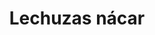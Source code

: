 ---
title: Lechuzas nácar
date: 
draft: false

# descripcion
description : Aros colgantes pasantes en plata 925 y nácar.

materials: Plata 925

color: 

dimensions: Largo total 3.5cm

code: 01-01-0954

type: "Aros"

categories: []

price: $5.820,00

price_eftvo: $4.950,00

# Images
# first image will be shown in the product page
images:
  # - image: "images/path_to_image"
  # La ubicacion de las imagenes es imagenes/Aros/Aros.Colgantes/01-01-0954-lechuzas-nacar
  - image: "./images/aros/colgantes/01-01-0954-lechuzas-nacar.jpg"
---